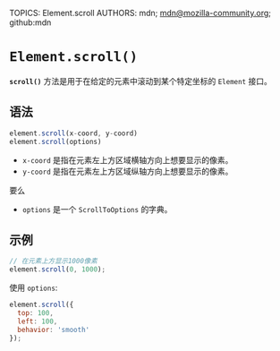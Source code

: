 TOPICS: Element.scroll
AUTHORS: mdn; mdn@mozilla-community.org; github:mdn

# `Element.scroll()`

**`scroll()`** 方法是用于在给定的元素中滚动到某个特定坐标的 `Element` 接口。

## 语法

```javascript
element.scroll(x-coord, y-coord)
element.scroll(options)
```

- `x-coord` 是指在元素左上方区域横轴方向上想要显示的像素。
- `y-coord` 是指在元素左上方区域纵轴方向上想要显示的像素。

要么

- `options` 是一个 `ScrollToOptions` 的字典。

## 示例

```javascript
// 在元素上方显示1000像素
element.scroll(0, 1000);
```

使用 `options`:

```javascript
element.scroll({
  top: 100,
  left: 100,
  behavior: 'smooth'
});
```
